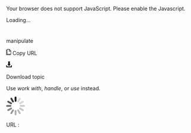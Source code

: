Your browser does not support JavaScript. Please enable the Javascript.

Loading...

# 

manipulate

![Copy URL](manipulate_files/Copy.png)
Copy URL

![Download](manipulate_files/Download.png)

Download topic

Use *work with*, *handle*, or *use* instead.

![In progress](manipulate_files/activity-large.gif)

URL :
